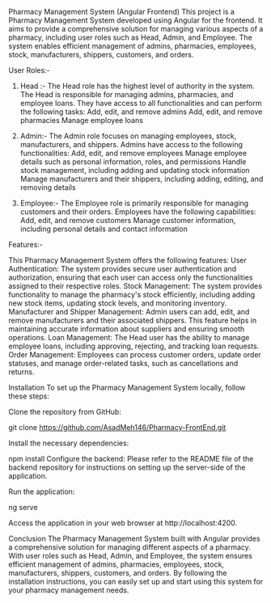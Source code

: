 
Pharmacy Management System (Angular Frontend)
This project is a Pharmacy Management System developed using Angular for the frontend. It aims to provide a comprehensive solution for managing various aspects of a pharmacy, including user roles such as Head, Admin, and Employee. The system enables efficient management of admins, pharmacies, employees, stock, manufacturers, shippers, customers, and orders.

User Roles:-
1. Head :-
The Head role has the highest level of authority in the system. The Head is responsible for managing admins, pharmacies, and employee loans. They have access to all functionalities and can perform the following tasks:
Add, edit, and remove admins
Add, edit, and remove pharmacies
Manage employee loans

2. Admin:-
The Admin role focuses on managing employees, stock, manufacturers, and shippers. Admins have access to the following functionalities:
Add, edit, and remove employees
Manage employee details such as personal information, roles, and permissions
Handle stock management, including adding and updating stock information
Manage manufacturers and their shippers, including adding, editing, and removing details

3. Employee:-
The Employee role is primarily responsible for managing customers and their orders. Employees have the following capabilities:
Add, edit, and remove customers
Manage customer information, including personal details and contact information

Features:-

This Pharmacy Management System offers the following features:
User Authentication: The system provides secure user authentication and authorization, ensuring that each user can access only the functionalities assigned to their respective roles.
Stock Management: The system provides functionality to manage the pharmacy's stock efficiently, including adding new stock items, updating stock levels, and monitoring inventory.
Manufacturer and Shipper Management: Admin users can add, edit, and remove manufacturers and their associated shippers. This feature helps in maintaining accurate information about suppliers and ensuring smooth operations.
Loan Management: The Head user has the ability to manage employee loans, including approving, rejecting, and tracking loan requests.
Order Management: Employees can process customer orders, update order statuses, and manage order-related tasks, such as cancellations and returns.

Installation
To set up the Pharmacy Management System locally, follow these steps:

Clone the repository from GitHub:

git clone https://github.com/AsadMeh146/Pharmacy-FrontEnd.git

Install the necessary dependencies:

npm install
Configure the backend: Please refer to the README file of the backend repository for instructions on setting up the server-side of the application.

Run the application:

ng serve

Access the application in your web browser at http://localhost:4200.

Conclusion
The Pharmacy Management System built with Angular provides a comprehensive solution for managing different aspects of a pharmacy. With user roles such as Head, Admin, and Employee, the system ensures efficient management of admins, pharmacies, employees, stock, manufacturers, shippers, customers, and orders. By following the installation instructions, you can easily set up and start using this system for your pharmacy management needs.
